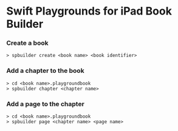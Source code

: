 # Swift Playgrounds for iPad Book Builder

### Create a book

```
> spbuilder create <book name> <book identifier>
```

### Add a chapter to the book

```
> cd <book name>.playgroundbook
> spbuilder chapter <chapter name>
```

### Add a page to the chapter

```
> cd <book name>.playgroundbook
> spbuilder page <chapter name> <page name>
```